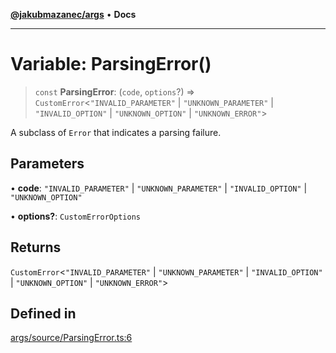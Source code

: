 [**@jakubmazanec/args**](../README.md) • **Docs**

---

# Variable: ParsingError()

> `const` **ParsingError**: (`code`, `options`?) => `CustomError`\<`"INVALID_PARAMETER"` \|
> `"UNKNOWN_PARAMETER"` \| `"INVALID_OPTION"` \| `"UNKNOWN_OPTION"` \| `"UNKNOWN_ERROR"`\>

A subclass of `Error` that indicates a parsing failure.

## Parameters

• **code**: `"INVALID_PARAMETER"` \| `"UNKNOWN_PARAMETER"` \| `"INVALID_OPTION"` \|
`"UNKNOWN_OPTION"`

• **options?**: `CustomErrorOptions`

## Returns

`CustomError`\<`"INVALID_PARAMETER"` \| `"UNKNOWN_PARAMETER"` \| `"INVALID_OPTION"` \|
`"UNKNOWN_OPTION"` \| `"UNKNOWN_ERROR"`\>

## Defined in

[args/source/ParsingError.ts:6](https://github.com/jakubmazanec/tools/blob/29163046acd1da0224b08fd05ca40f385e9ab4e5/packages/args/source/ParsingError.ts#L6)
